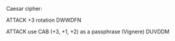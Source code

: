 Caesar cipher:

ATTACK
+3 rotation
DWWDFN

ATTACK
use CAB (+3, +1, +2) as a passphrase (Vignere)
DUVDDM
